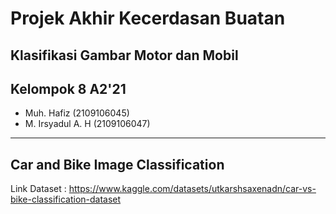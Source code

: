 # Projek Akhir Kecerdasan Buatan
Klasifikasi Gambar Motor dan Mobil
---
## Kelompok 8 A2'21
- Muh. Hafiz        (2109106045)
- M. Irsyadul A. H  (2109106047)
---
## Car and Bike Image Classification
Link Dataset : https://www.kaggle.com/datasets/utkarshsaxenadn/car-vs-bike-classification-dataset
